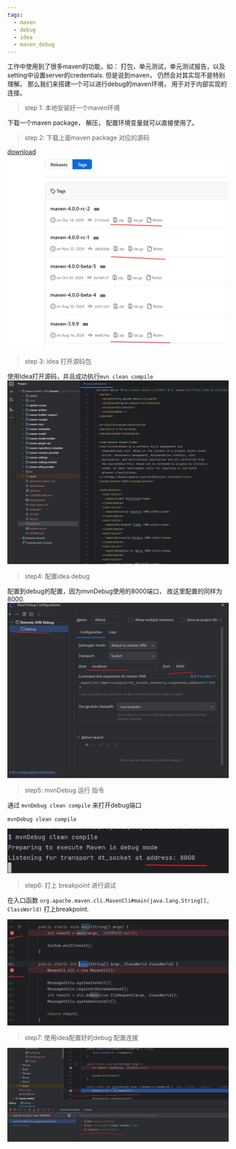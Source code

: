 ```yaml
---
tags:
  - maven
  - debug
  - idea
  - maven_debug
---
```

工作中使用到了很多maven的功能，如： 打包，单元测试，单元测试报告，以及setting中设置server的credentials.  但是说到maven， 仍然会对其实现不是特别理解。
那么我们来搭建一个可以进行debug的maven环境， 用于对于内部实现的连接。

>step 1: 本地安装好一个maven环境

下载一个maven package， 解压， 配置环境变量就可以直接使用了。


> step 2: 下载上面maven package 对应的源码

[download](https://github.com/apache/maven/tags)
![](./images/debug/download.png)


> step 3:  idea 打开源码包

使用Idea打开源码，并且成功执行`mvn clean compile`
![](./images/debug/idea_open.png)


> step4: 配置idea debug

配置到debug的配置，因为mvnDebug使用的8000端口， 故这里配置的同样为8000.
![](./images/debug/debug_config.png)


> step5: mvnDebug 运行 指令

通过 `mvnDebug clean compile` 来打开debug端口
```shell
mvnDebug clean compile
```

![](./images/debug/mvnDebug.png)

> step6:  打上 breakpoint 进行调试

在入口函数 `org.apache.maven.cli.MavenCli#main(java.lang.String[], ClassWorld)` 打上breakpoint.  

![](./images/debug/break.png)



> step7: 使用idea配置好的debug 配置连接

![](./images/debug/begin.png)







